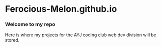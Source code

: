 # Ferocious-Melon.github.io
### Welcome to my repo
Here is where my projects for the AYJ coding club web dev division will be stored.
